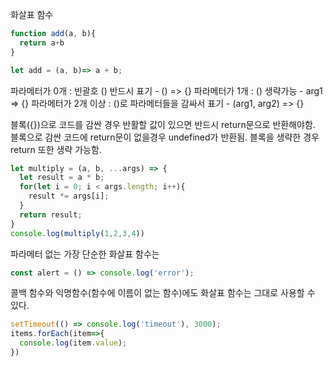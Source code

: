 화살표 함수

```javascript
function add(a, b){
  return a+b
}
```

```javascript
let add = (a, b)=> a + b;
```

파라메터가 0개 : 빈괄호 () 반드시 표기 - () => {}
파라메터가 1개 : () 생략가능 - arg1 => {}
파라메터가 2개 이상 : ()로 파라메터들을 감싸서 표기 - (arg1, arg2) => {}

블록({})으로 코드를 감싼 경우 반활할 값이 있으면 반드시 return문으로 반환해야함.
블록으로 감싼 코드에 return문이 없을경우 undefined가 반환됨.
블록을 생략한 경우 return 또한 생략 가능함.

```javascript
let multiply = (a, b, ...args) => {
  let result = a * b;
  for(let i = 0; i < args.length; i++){
    result *= args[i];
  }
  return result;
}
console.log(multiply(1,2,3,4))
```

파라메터 없는 가장 단순한 화살표 함수는 
```javascript
const alert = () => console.log('error');
```
콜백 함수와 익명함수(함수에 이름이 없는 함수)에도 화살표 함수는 그대로 사용할 수 있다.
```javascript
setTimeout(() => console.log('timeout'), 3000);
items.forEach(item=>{
  console.log(item.value);
})
```